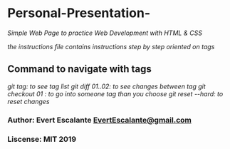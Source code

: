 # Personal-Presentation-
_Simple Web Page  to practice Web Development with  HTML &amp; CSS_

_the instructions file contains instructions step by step oriented on tags_

## Command to navigate with tags

_git tag: to see tag list_
_git diff 01..02: to see changes between tag_
_git checkout 01 : to go into someone tag than you choose_
_git reset --hard: to reset changes_

### Author: Evert Escalante EvertEscalante@gmail.com

### Liscense: MIT 2019
